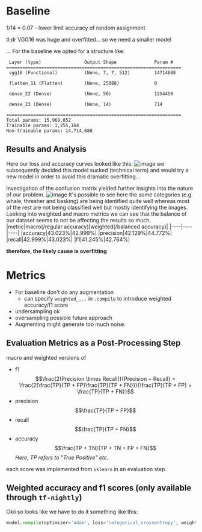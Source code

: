# Baseline
1/14 = 0.07 - lower limit accuracy of random assignment

tl;dr VGG16 was huge and overfitted... so we need a smaller model

...
For the baseline we opted for a structure like:
```
 Layer (type)                Output Shape              Param #   
=================================================================
 vgg16 (Functional)          (None, 7, 7, 512)         14714688  
                                                                 
 flatten_11 (Flatten)        (None, 25088)             0         
                                                                 
 dense_22 (Dense)            (None, 50)                1254450   
                                                                 
 dense_23 (Dense)            (None, 14)                714       
                                                                 
=================================================================
Total params: 15,969,852
Trainable params: 1,255,164
Non-trainable params: 14,714,688
```

## Results and Analysis
Here our loss and accuracy curves looked like this:
![image](https://github.com/nikkernoodle/shark-id/assets/36482217/79b5a20b-0b65-4f30-9cba-9e8605cb8799)
we subsequently decided this model sucked (technical term) and would try a new model in order to avoid this dramatic overfitting...

Investigation of the confusion matrix yielded further insights into the nature of our problem. 
![image](https://github.com/nikkernoodle/shark-id/assets/36482217/7265fc94-f33e-4cb3-bc84-f94b4ac18646)
It's possible to see here the some categories (e.g. whale, thresher and basking) are being identified quite well whereas most of the rest are not being classified well but mostly identifying the images.
Looking into weighted and macro metrics we can see that the balance of our dataset seems to not be affecting the results so much.
|metric|macro(/regular accuracy)|weighted(/balanced accuracy)|
|----|----|----|
|accuracy|43.023%|42.999%|
|precision|42.129%|44.772%|
|recall|42.999%|43.023%|
|f1|41.245%|42.764%|

**therefore, the likely cause is overfitting**

# Metrics
- For baseline don't do any augmentation
	- can specify `weighted_...` in `.compile` to introduce weighted accuracy/f1 score
- undersampling ok
- oversampling possible future approach
- Augmenting might generate too much noise.

## Evaluation Metrics as a Post-Processing Step
macro and weighted versions of
- f1 $$\frac{2(Precision \times Recall)}{Precision + Recall} = \frac{2(\frac{TP}{TP + FP}\frac{TP}{TP + FN})}{\frac{TP}{TP + FP} + \frac{TP}{TP + FN}}$$
- precision $$\frac{TP}{TP + FP}$$
- recall $$\frac{TP}{TP + FN}$$
- accuracy $$\frac{TP + TN}{TP + TN + FP + FN}$$
_Here, $TP$ refers to "True Positive" etc._

each score was implemented from `sklearn` in an evaluation step.

## Weighted accuracy and f1 scores (only available through `tf-nightly`)
Okii so looks like we have to do it something like this:
```python
model.compile(optimizer='adam', loss='categorical_crossentropy', weighted_metrics=['f1_score', 'accuracy'], ...)
```

